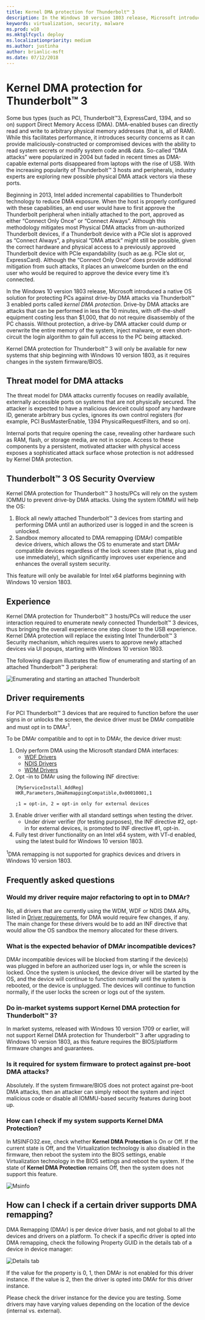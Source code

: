 ```yaml
---
title: Kernel DMA protection for Thunderbolt™ 3
description: In the Windows 10 version 1803 release, Microsoft introduced kernel DMA protection, a native OS solution for protecting PCs against drive-by DMA attacks via Thunderbolt™ 3 enabled ports.
keywords: virtualization, security, malware
ms.prod: w10
ms.mktglfcycl: deploy
ms.localizationpriority: medium
ms.author: justinha
author: brianlic-msft
ms.date: 07/12/2018
---
```


# Kernel DMA protection for Thunderbolt™ 3

Some bus types (such as PCI, Thunderbolt™3, ExpressCard, 1394, and so on) support Direct Memory Access (DMA). 
DMA-enabled buses can directly read and write to arbitrary physical memory addresses (that is, all of RAM). 
While this facilitates performance, it introduces security concerns as it can provide maliciously-constructed or compromised devices with the ability to read system secrets or modify system code and& data. 
So-called “DMA attacks” were popularized in 2004 but faded in recent times as DMA-capable external ports disappeared from laptops with the rise of USB. 
With the increasing popularity of Thunderbolt™ 3 hosts and peripherals, industry experts are exploring new possible physical DMA attack vectors via these ports.

Beginning in 2013, Intel added incremental capabilities to Thunderbolt technology to reduce DMA exposure. 
When the host is properly configured with these capabilities, an end user would have to first approve the Thunderbolt peripheral when initially attached to the port, approved as either “Connect Only Once” or “Connect Always”. Although this methodology mitigates most Physical DMA attacks from un-authorized Thunderbolt devices, if a Thunderbolt device with a PCIe slot is approved as “Connect Always”, a physical “DMA attack” might still be possible, given the correct hardware and physical access to a previously approved Thunderbolt device with PCIe expandability (such as ae.g. PCIe slot or, ExpressCard). 
Although the “Connect Only Once” does provide additional mitigation from such attacks, it places an unwelcome burden on the end user who would be required to approve the device every time it’s connected.

In the Windows 10 version 1803 release, Microsoft introduced a native OS solution for protecting PCs against drive-by DMA attacks via Thunderbolt™ 3 enabled ports called *kernel DMA protection*. 
Drive-by DMA attacks are attacks that can be performed in less the 10 minutes, with off-the-shelf equipment costing less than $1,000, that do not require disassembly of the PC chassis. 
Without protection, a drive-by DMA attacker could dump or overwrite the entire memory of the system, inject malware, or even short-circuit the login algorithm to gain full access to the PC being attacked.

Kernel DMA protection for Thunderbolt™ 3 will only be available for new systems that ship beginning with Windows 10 version 1803, as it requires changes in the system firmware/BIOS.

## Threat model for DMA attacks

The threat model for DMA attacks currently focuses on readily available, externally accessible ports on systems that are not physically secured. 
The attacker is expected to have a malicious deviceit could spoof any hardware ID, generate arbitrary bus cycles, ignores its own control registers (for example, PCI BusMasterEnable, 1394 PhysicalRequestFilters, and so on).

Internal ports that require opening the case, revealing other hardware such as RAM, flash, or storage media, are not in scope. 
Access to these components by a persistent, motivated attacker with physical access exposes a sophisticated attack surface whose protection is not addressed by Kernel DMA protection.

## Thunderbolt™ 3 OS Security Overview

Kernel DMA protection for Thunderbolt™ 3 hosts/PCs will rely on the system IOMMU to prevent drive-by DMA attacks. 
Using the system IOMMU will help the OS:

1.	Block all newly attached Thunderbolt™ 3 devices from starting and performing DMA until an authorized user is logged in and the screen is unlocked.
2.	Sandbox memory allocated to DMA remapping (DMAr) compatible device drivers, which allows the OS to enumerate and start DMAr compatible devices regardless of the lock screen state (that is, plug and use immediately), which significantly improves user experience and enhances the overall system security.

This feature will only be available for Intel x64 platforms beginning with Windows 10 version 1803. 

## Experience

Kernel DMA protection for Thunderbolt™ 3 hosts/PCs will reduce the user interaction required to enumerate newly connected Thunderbolt™ 3 devices, thus bringing the overall experience one step closer to the USB experience. Kernel DMA protection will replace the existing Intel Thunderbolt™ 3 Security mechanism, which requires users to approve newly attached devices via UI popups, starting with Windows 10 version 1803.

The following diagram illustrates the flow of enumerating and starting of an attached Thunderbolt™ 3 peripheral:

![Enumerating and starting an attached Thunderbolt](images/enumerating-and-starting-attached-thunderbolt.png)

## Driver requirements

For PCI Thunderbolt™ 3 devices that are required to function before the user signs in or unlocks the screen, the device driver must be DMAr compatible and must opt in to DMAr<sup>1</sup>.

To be DMAr compatible and to opt in to DMAr, the device driver must:

1. Only perform DMA using the Microsoft standard DMA interfaces:
   - [WDF Drivers](https://docs.microsoft.com/windows-hardware/drivers/ddi/content/wdfdmaenabler/)
   - [NDIS Drivers](https://docs.microsoft.com/windows-hardware/drivers/ddi/content/_netvista/)
   - [WDM Drivers](https://docs.microsoft.com/windows-hardware/drivers/ddi/content/index)
2. Opt -in to DMAr using the following INF directive: 
   ```inf
   [MyServiceInstall_AddReg]
   HKR,Parameters,DmaRemappingCompatible,0x00010001,1  

   ;1 = opt-in, 2 = opt-in only for external devices
   ```
3. Enable driver verifier with all standard settings when testing the driver.
   - Under driver verifier (for testing purposes), the INF directive #2, opt-in for external devices, is promoted to INF directive #1, opt-in.
4. Fully test driver functionality on an Intel x64 system, with VT-d enabled, using the latest build for Windows 10 version 1803. 

<sup>1</sup>DMA remapping is not supported for graphics devices and drivers in Windows 10 version 1803.

## Frequently asked questions

### Would my driver require major refactoring to opt in to DMAr? 

No, all drivers that are currently using the WDM, WDF or NDIS DMA APIs, listed in [Driver requirements](#driver-requirements), for DMA would require few changes, if any. The main change for these drivers would be to add an INF directive that would allow the OS sandbox the memory allocated for these drivers. 

### What is the expected behavior of DMAr incompatible devices?

DMAr incompatible devices will be blocked from starting if the device(s) was plugged in before an authorized user logs in, or while the screen is locked. Once the system is unlocked, the device driver will be started by the OS, and the device will continue to function normally until the system is rebooted, or the device is unplugged. The devices will continue to function normally, if the user locks the screen or logs out of the system.

### Do in-market systems support Kernel DMA protection for Thunderbolt™ 3?

In market systems, released with Windows 10 version 1709 or earlier, will not support Kernel DMA protection for Thunderbolt™ 3 after upgrading to Windows 10 version 1803, as this feature requires the BIOS/platform firmware changes and guarantees.

### Is it required for system firmware to protect against pre-boot DMA attacks?

Absolutely. 
If the system firmware/BIOS does not protect against pre-boot DMA attacks, then an attacker can simply reboot the system and inject malicious code or disable all IOMMU-based security features during boot up. 

### How can I check if my system supports Kernel DMA Protection?

In MSINFO32.exe, check whether **Kernel DMA Protection** is On or Off. If the current state is Off, and the Virtualization technology is also disabled in the firmware, then reboot the system into the BIOS settings, enable Virtualization technology in the BIOS settings and reboot the system. If the state of **Kernel DMA Protection** remains Off, then the system does not support this feature.

![Msinfo](images\msinfo.png)

## How can I check if a certain driver supports DMA remapping?

DMA Remapping (DMAr) is per device driver basis, and not global to all the devices and drivers on a platform. To check if a specific driver is opted into DMA remapping, check the following Property GUID in the details tab of a device in device manager: 

![Details tab](images\details-tab.png)

If the value for the property is 0, 1, then DMAr is not enabled for this driver instance. 
If the value is 2, then the driver is opted into DMAr for this driver instance.

Please check the driver instance for the device you are testing. Some drivers may have varying values depending on the location of the device (internal vs. external).
